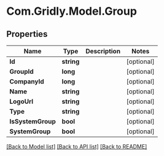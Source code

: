 # Com.Gridly.Model.Group

## Properties

Name | Type | Description | Notes
------------ | ------------- | ------------- | -------------
**Id** | **string** |  | [optional] 
**GroupId** | **long** |  | [optional] 
**CompanyId** | **long** |  | [optional] 
**Name** | **string** |  | [optional] 
**LogoUrl** | **string** |  | [optional] 
**Type** | **string** |  | [optional] 
**IsSystemGroup** | **bool** |  | [optional] 
**SystemGroup** | **bool** |  | [optional] 

[[Back to Model list]](../README.md#documentation-for-models) [[Back to API list]](../README.md#documentation-for-api-endpoints) [[Back to README]](../README.md)


